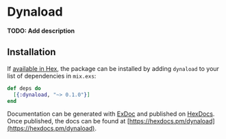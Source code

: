 # Dynaload

**TODO: Add description**

## Installation

If [available in Hex](https://hex.pm/docs/publish), the package can be installed
by adding `dynaload` to your list of dependencies in `mix.exs`:

```elixir
def deps do
  [{:dynaload, "~> 0.1.0"}]
end
```

Documentation can be generated with [ExDoc](https://github.com/elixir-lang/ex_doc)
and published on [HexDocs](https://hexdocs.pm). Once published, the docs can
be found at [https://hexdocs.pm/dynaload](https://hexdocs.pm/dynaload).

